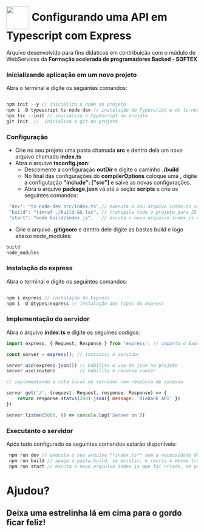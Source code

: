<h1>
    <a href="https://softexpe.org.br/">
     <img align="center" width="60px" target="_blank" src="https://media.licdn.com/dms/image/C4E0BAQF2pVcNYJBb9g/company-logo_200_200/0/1649074408972/softexrecife_logo?e=2147483647&v=beta&t=i3A4BP7Ul0FZy62CnpFgJ7H-Psdx0hXjUa2I4i0WndU"></a>
    <span> Configurando uma API em Typescript com Express</span>
</h1>

Arquivo desenvolvido para fins didáticos em contribuição com o múdulo de WebServices da **Formação acelerada de programadores Backed - SOFTEX**


### Inicializando aplicação em um novo projeto

Abra o terminal e digite os seguintes comandos:

``` javascript

npm init --y // inicializa o node no projeto
npm i -D typescript ts-node-dev // instalação do Typescript e do ts-node-dev
npx tsc --init // inicializa o typescript no projeto
git init  //  inicializa o git no projeto
```

### Configuração

- Crie no seu projeto uma pasta chamada **src** e dentro dela um novo arquivo chamado **index.ts**
- Abra o arquivo **tsconfig.json**:
    - Descomente a configuração **outDir** e digite o caminho **./build**
	- No final das configurações do **compilerOptions** coloque uma **,** digite a configutação **"include": ["src"]** e salve as novas configurações.
	- Abra o arquivo **package.json** vá até a seção **scripts** e crie os seguintes comandos:

``` javascript
 "dev": "ts-node-dev src/index.ts",// executa o seu arquivo intex.ts sem precisar transpilar para JS
 "build": "rimraf ./build && tsc", // transpila todo o projeto para JS na pasta Build
 "start": "node build/index.js",   // excuta o novo arqiuivo index.js que foi criado, se preciso.
```

  
- Crie o arquivo **.gitignore** e dentro dele digite as bastas build e logo abaixo node_modules:
  
``` javascript
build
node_modules
``` 
  

### Instalação do express

Abra o terminal e digite os seguintes comandos:

``` javascript

npm i express // instalação do Express
npm i -D @types/express // instalação dos tipos do express
``` 

### Implementação do servidor

Abra o arquivo **index.ts** e digite os seguines codigos:

``` javascript
import express, { Request, Response } from 'express'; // importa o Express e os tipos instalados

const server = express(); // instancia o servidor

server.use(express.json()) // habilita o uso do json no projeto
server.use(router)         // habilita o recurso router  

// implementando a rota local do servidor com resposta de sucesso 

server.get('/', (request: Request, response: Response) => { 
    return response.status(200).json({ message: 'DioBank API' })
})

server.listen(5000, () => console.log('Server on'))
```

### Executanto o servidor 

Após tudo configurado os seguintes comandos estarão disponíveis:

``` javascript
 npm run dev // executa o seu arquivo **index.ts** sem a necessidade de transpilar pada Javascript
 npm run build // apaga a pasta build, se existir, e recria a mesma transpilando todo o projeto para JS
 npm run start // excuta o novo arqiuivo index.js que foi criado, se preciso.
```


# Ajudou? 
## Deixa uma estrelinha lá em cima para o gordo ficar feliz!
